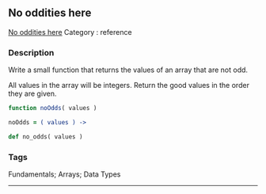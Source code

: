 ## No oddities here
[No oddities here](https://www.codewars.com/kata/no-oddities-here)
Category : reference

### Description
Write a small function that returns the values of an array that are not odd. 

All values in the array will be integers. Return the good values in the order they are given.

```javascript
function noOdds( values )
```
```coffeescript
noOdds = ( values ) ->
```
```ruby
def no_odds( values )
```

### Tags
Fundamentals; Arrays; Data Types

- - -
